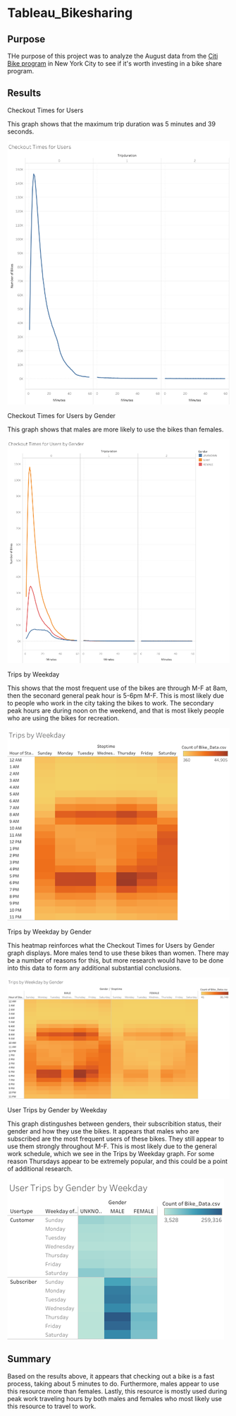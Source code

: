 # Tableau_Bikesharing
## Purpose 
THe purpose of this project was to analyze the August data from the [Citi Bike program](https://ride.citibikenyc.com/system-data) in New York City to see if it's worth investing in a bike share program.

## Results 

Checkout Times for Users

This graph shows that the maximum trip duration was 5 minutes and 39 seconds.   

![Checkout Times for Users](https://github.com/awar2170/Tableau_Bikesharing/blob/main/Challenge/Images/Checkout%20Times%20for%20Users.png)

Checkout Times for Users by Gender

This graph shows that males are more likely to use the bikes than females.

![Checkout Times for Users by Gender](https://github.com/awar2170/Tableau_Bikesharing/blob/main/Challenge/Images/Checkout%20Times%20for%20Users%20by%20Gender.png)

Trips by Weekday

This shows that the most frequent use of the bikes are through M-F at 8am, then the seconard general peak hour is 5-6pm M-F.  This is most likely due to people who work in the city taking the bikes to work.  The secondary peak hours are during noon on the weekend, and that is most likely people who are using the bikes for recreation. 

![Trips by Weekday](https://github.com/awar2170/Tableau_Bikesharing/blob/main/Challenge/Images/Trips%20by%20Weekday.png)

Trips by Weekday by Gender

This heatmap reinforces what the Checkout Times for Users by Gender graph displays.  More males tend to use these bikes than women.  There may be a number of reasons for this, but more research would have to be done into this data to form any additional substantial conclusions. 

![Trips by Weekday by Gender](https://github.com/awar2170/Tableau_Bikesharing/blob/main/Challenge/Images/Trips%20by%20Weekday%20by%20Gender.png)

User Trips by Gender by Weekday

This graph distingushes between genders, their subscribition status, their gender and how they use the bikes.  It appears that males who are subscribed are the most frequent users of these bikes.  They still appear to use them strongly throughout M-F.  This is most likely due to the general work schedule, which we see in the Trips by Weekday graph.  For some reason Thursdays appear to be extremely popular, and this could be a point of additional research. 

![User Trips by Gender by Weekday](https://github.com/awar2170/Tableau_Bikesharing/blob/main/Challenge/Images/User%20Trips%20by%20Gender%20by%20Weekday.png)

## Summary 
Based on the results above, it appears that checking out a bike is a fast process, taking about 5 minutes to do.  Furthermore, males appear to use this resource more than females.  Lastly, this resource is mostly used during peak work traveling hours by both males and females who most likely use this resource to travel to work. 